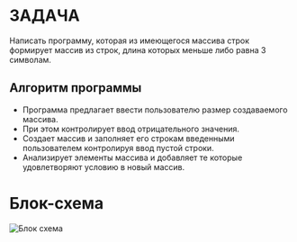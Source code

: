 # ЗАДАЧА
Написать программу, которая из имеющегося массива строк формирует массив из строк, длина которых меньше либо равна 3 символам.

## Алгоритм программы
+ Программа предлагает ввести пользователю размер создаваемого массива.
+ При этом контролирует ввод отрицательного значения.
+ Создает массив и заполняет его строкам введенными пользователем контролируя ввод пустой строки.
+ Анализирует элементы массива и добавляет те которые удовлетворяют условию в новый массив.

# Блок-схема
<image src="BlockSchema.png" alt="Блок схема">